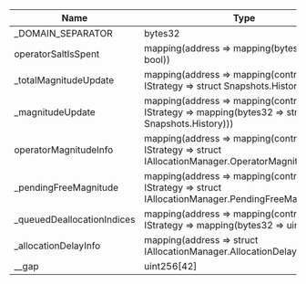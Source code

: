 | Name                       | Type                                                                                                | Slot | Offset | Bytes | Contract                                                                 |
|----------------------------|-----------------------------------------------------------------------------------------------------|------|--------|-------|--------------------------------------------------------------------------|
| _DOMAIN_SEPARATOR          | bytes32                                                                                             | 0    | 0      | 32    | src/contracts/core/AllocationManagerStorage.sol:AllocationManagerStorage |
| operatorSaltIsSpent        | mapping(address => mapping(bytes32 => bool))                                                        | 1    | 0      | 32    | src/contracts/core/AllocationManagerStorage.sol:AllocationManagerStorage |
| _totalMagnitudeUpdate      | mapping(address => mapping(contract IStrategy => struct Snapshots.History))                         | 2    | 0      | 32    | src/contracts/core/AllocationManagerStorage.sol:AllocationManagerStorage |
| _magnitudeUpdate           | mapping(address => mapping(contract IStrategy => mapping(bytes32 => struct Snapshots.History)))     | 3    | 0      | 32    | src/contracts/core/AllocationManagerStorage.sol:AllocationManagerStorage |
| operatorMagnitudeInfo      | mapping(address => mapping(contract IStrategy => struct IAllocationManager.OperatorMagnitudeInfo))  | 4    | 0      | 32    | src/contracts/core/AllocationManagerStorage.sol:AllocationManagerStorage |
| _pendingFreeMagnitude      | mapping(address => mapping(contract IStrategy => struct IAllocationManager.PendingFreeMagnitude[])) | 5    | 0      | 32    | src/contracts/core/AllocationManagerStorage.sol:AllocationManagerStorage |
| _queuedDeallocationIndices | mapping(address => mapping(contract IStrategy => mapping(bytes32 => uint256[])))                    | 6    | 0      | 32    | src/contracts/core/AllocationManagerStorage.sol:AllocationManagerStorage |
| _allocationDelayInfo       | mapping(address => struct IAllocationManager.AllocationDelayInfo)                                   | 7    | 0      | 32    | src/contracts/core/AllocationManagerStorage.sol:AllocationManagerStorage |
| __gap                      | uint256[42]                                                                                         | 8    | 0      | 1344  | src/contracts/core/AllocationManagerStorage.sol:AllocationManagerStorage |
